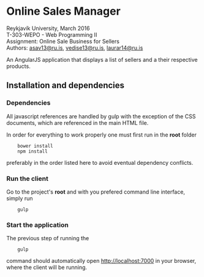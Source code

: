 # Online Sales Manager
Reykjavík University, March 2016<br>
T-303-WEPO - Web Programming II<br>
Assignment: Online Sale Business for Sellers<br>
Authors: asav13@ru.is, vedise13@ru.is, laurar14@ru.is

An AngularJS application that displays a list of sellers and a their respective products.<br>
## Installation and dependencies
### Dependencies
All javascript references are handled by gulp with the exception of the CSS documents, which are referenced in the
main HTML file.

In order for everything to work properly one must first run in the <strong>root</strong> folder
```
	bower install
	npm install

```
preferably in the order listed here to avoid eventual dependency conflicts.

### Run the client
Go to the project's <strong>root</strong> and with you prefered command line interface, simply run 

```
	gulp
```

### Start the application

The previous step of running the 
```
	gulp
```
command should automatically open <a href="http://localhost:7000">http://localhost:7000</a> in your browser, where the client will be running.
